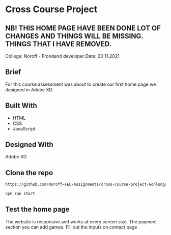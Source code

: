 # Cross Course Project

##  NB! THIS HOME PAGE HAVE BEEN DONE LOT OF CHANGES AND THINGS WILL BE MISSING. THINGS THAT I HAVE REMOVED.



College: Noroff - Frondend developer
Date: 20
11.2021

## Brief
For this course assessment was about to create our first home page we designed in Adobe XD.

## Built With

- HTML
- CSS
- JavaScript

## Designed With

Adobe XD

## Clone the repo

```bash
https://github.com/Noroff-FEU-Assignments/cross-course-project-Gonlonge.git
```

```bash
npm run start
```

## Test the home page

The website is responsive and works at every screen size.
The payment section you can add games.
Fill out the inputs on contact page

